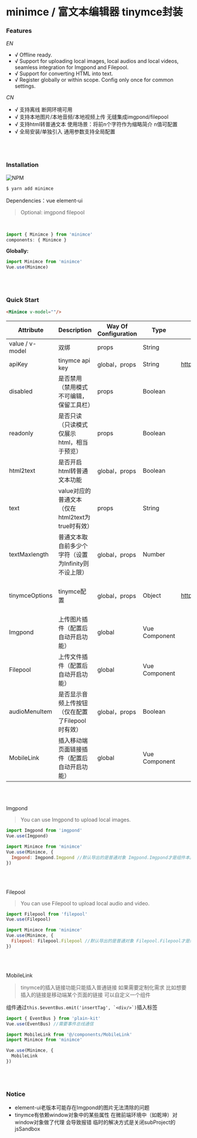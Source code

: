 # minimce / 富文本编辑器 tinymce封装


### Features

*EN*

- √ Offline ready.
- √ Support for uploading local images, local audios and local videos, seamless integration for Imgpond and Filepool.
- √ Support for converting HTML into text.
- √ Register globally or within scope. Config only once for common settings.

*CN*

- √ 支持离线 断网环境可用
- √ 支持本地图片/本地音频/本地视频上传 无缝集成imgpond/filepool
- √ 支持html转普通文本 使用场景：将前n个字符作为缩略简介 n值可配置
- √ 全局安装/单独引入 通用参数支持全局配置

<br/><br/>

### Installation
![NPM](https://nodei.co/npm/minimce.png)
``` bash
$ yarn add minimce
```

Dependencies：vue element-ui

> Optional: imgpond filepool

<br/>

```js
import { Minimce } from 'minimce'
components: { Minimce }
```

**Globally:**
```js
import Minimce from 'minimce'
Vue.use(Minimce)
```

<br/><br/>

### Quick Start

```html
<Minimce v-model=""/>
```

| Attribute | Description | Way Of Configuration | Type | Accepted Values | Default |
| --- | --- | --- | --- | --- | --- |
| value / v-model | 双绑 | props | String | | |
| apiKey | tinymce api key | global，props | String | https://www.tiny.cloud/auth/signup/ | |
| disabled | 是否禁用（禁用模式不可编辑，保留工具栏） | props | Boolean | | |
| readonly | 是否只读（只读模式仅展示html，相当于预览） | props | Boolean | | |
| html2text | 是否开启html转普通文本功能 | global，props | Boolean | | false |
| text | value对应的普通文本（仅在html2text为true时有效） | props | String | | |
| textMaxlength | 普通文本取自前多少个字符（设置为Infinity则不设上限） | global，props | Number | | 30 |
| tinymceOptions | tinymce配置 | global，props | Object | https://www.tiny.cloud/docs/configure/ | 除setup之外均可配置 |
| Imgpond | 上传图片插件（配置后自动开启功能） | global | Vue Component | | |
| Filepool | 上传文件插件（配置后自动开启功能） | global | Vue Component | | |
| audioMenuItem | 是否显示音频上传按钮（仅在配置了Filepool时有效） | global，props | Boolean | | true |
| MobileLink | 插入移动端页面链接插件（配置后自动开启功能） | global | Vue Component | | |

<br/><br/>

Imgpond

> You can use Imgpond to upload local images.

```js
import Imgpond from 'imgpond'
Vue.use(Imgpond)

import Minimce from 'minimce'
Vue.use(Minimce, {
  Imgpond: Imgpond.Imgpond //默认导出的是普通对象 Imgpond.Imgpond才是组件本身
})
```

<br/><br/>

Filepool

> You can use Filepool to upload local audio and video.

```js
import Filepool from 'filepool'
Vue.use(Filepool)

import Minimce from 'minimce'
Vue.use(Minimce, {
  Filepool: Filepool.Filepool //默认导出的是普通对象 Filepool.Filepool才是组件本身
})
```

<br/><br/>

MobileLink

> tinymce的插入链接功能只能插入普通链接 如果需要定制化需求 比如想要插入的链接是移动端某个页面的链接 可以自定义一个组件

组件通过```this.$eventBus.emit('insertTag', `<div/>`)```插入标签

```js
import { EventBus } from 'plain-kit'
Vue.use(EventBus) //需要事件总线通信

import MobileLink from '@/components/MobileLink'
import Minimce from 'minimce'

Vue.use(Minimce, {
  MobileLink
})
```

<br/><br/>

### Notice

- element-ui老版本可能存在Imgpond的图片无法清除的问题
- tinymce有依赖window对象中的某些属性 在微前端环境中（如乾坤）对window对象做了代理 会导致报错 临时的解决方式是关闭subProject的jsSandbox
